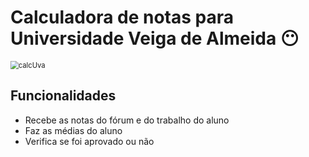# Calculadora de notas para Universidade Veiga de Almeida :no_mouth:

<img src="C:\Users\USUARIO\Desktop\calcUva.png" alt="calcUva" style="zoom:80%;" />

## Funcionalidades

- Recebe as notas do fórum e do trabalho do aluno
- Faz as médias do aluno
- Verifica se foi aprovado ou não